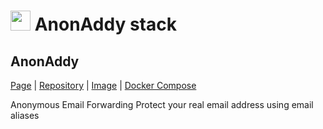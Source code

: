 # <img alt="" src="https://cdn.jsdelivr.net/gh/walkxcode/dashboard-icons/png/anonaddy.png" height="32px"> AnonAddy stack

## AnonAddy

[Page](https://anonaddy.com/) |
[Repository](https://github.com/anonaddy) |
[Image](https://hub.docker.com/r/anonaddy/anonaddy) |
[Docker Compose](https://github.com/anonaddy/docker/blob/master/examples/traefik/compose.yml)

Anonymous Email Forwarding
Protect your real email address using email aliases
